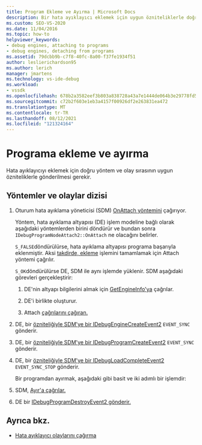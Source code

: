 ```yaml
---
title: Program Ekleme ve Ayırma | Microsoft Docs
description: Bir hata ayıklayıcı eklemek için uygun özniteliklerle doğru yöntem ve olay sırasını göndermeyi öğrenin.
ms.custom: SEO-VS-2020
ms.date: 11/04/2016
ms.topic: how-to
helpviewer_keywords:
- debug engines, attaching to programs
- debug engines, detaching from programs
ms.assetid: 79dcbb9b-c7f8-40fc-8a00-f37fe1934f51
author: leslierichardson95
ms.author: lerich
manager: jmartens
ms.technology: vs-ide-debug
ms.workload:
- vssdk
ms.openlocfilehash: 678b2a3582eef3b803a838728a43a7e1444de064b3e29778fd5f077ab7c386f7
ms.sourcegitcommit: c72b2f603e1eb3a4157f00926df2e263831ea472
ms.translationtype: MT
ms.contentlocale: tr-TR
ms.lasthandoff: 08/12/2021
ms.locfileid: "121324164"
---
```

# <a name="attaching-and-detaching-to-a-program"></a>Programa ekleme ve ayırma
Hata ayıklayıcıyı eklemek için doğru yöntem ve olay sırasının uygun özniteliklerle gönderilmesi gerekir.

## <a name="sequence-of-methods-and-events"></a>Yöntemler ve olaylar dizisi

1. Oturum hata ayıklama yöneticisi (SDM) [OnAttach yöntemini](../../extensibility/debugger/reference/idebugprogramnodeattach2-onattach.md) çağırıyor.

    Yöntem, hata ayıklama altyapısı (DE) işlem modeline bağlı olarak aşağıdaki yöntemlerden birini döndürür ve bundan sonra `IDebugProgramNodeAttach2::OnAttach` ne olacağını belirler.

    `S_FALSE`döndürülürse, hata ayıklama altyapısı programa başarıyla eklenmiştir. Aksi [takdirde, ekleme](../../extensibility/debugger/reference/idebugengine2-attach.md) işlemini tamamlamak için Attach yöntemi çağrılır.

    `S_OK`döndürülürse DE, SDM ile aynı işlemde yüklenir. SDM aşağıdaki görevleri gerçekleştirir:

   1. DE'nin altyapı bilgilerini almak için [GetEngineInfo'ya](../../extensibility/debugger/reference/idebugprogramnode2-getengineinfo.md) çağrılar.

   2. DE'i birlikte oluşturur.

   3. Attach [çağrılarını çağıran.](../../extensibility/debugger/reference/idebugengine2-attach.md)

2. DE, bir [özniteliğiyle SDM'ye bir IDebugEngineCreateEvent2](../../extensibility/debugger/reference/idebugenginecreateevent2.md) `EVENT_SYNC` gönderir.

3. DE, bir [özniteliğiyle SDM'ye bir IDebugProgramCreateEvent2](../../extensibility/debugger/reference/idebugprogramcreateevent2.md) `EVENT_SYNC` gönderir.

4. DE, bir [özniteliğiyle SDM'ye bir IDebugLoadCompleteEvent2](../../extensibility/debugger/reference/idebugloadcompleteevent2.md) `EVENT_SYNC_STOP` gönderir.

   Bir programdan ayırmak, aşağıdaki gibi basit ve iki adımlı bir işlemdir:

5. SDM, [Ayır'a çağrılar.](../../extensibility/debugger/reference/idebugprogram2-detach.md)

6. DE bir [IDebugProgramDestroyEvent2 gönderir.](../../extensibility/debugger/reference/idebugprogramdestroyevent2.md)

## <a name="see-also"></a>Ayrıca bkz.
- [Hata ayıklayıcı olaylarını çağırma](../../extensibility/debugger/calling-debugger-events.md)
